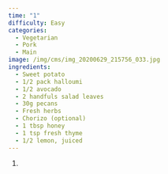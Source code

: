 ```yaml
---
time: "1"
difficulty: Easy
categories:
  - Vegetarian
  - Pork
  - Main
image: /img/cms/img_20200629_215756_033.jpg
ingredients:
  - Sweet potato
  - 1/2 pack halloumi
  - 1/2 avocado
  - 2 handfuls salad leaves
  - 30g pecans
  - Fresh herbs
  - Chorizo (optional)
  - 1 tbsp honey
  - 1 tsp fresh thyme
  - 1/2 lemon, juiced
---
```

1. 